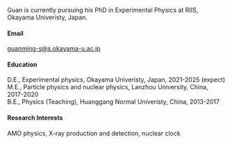 

Guan is currently pursuing his PhD in Experimental Physics at RIIS, Okayama Univeristy, Japan.

#### Email
guanming-s@s.okayama-u.ac.jp

#### Education
D.E., Experimental physics, Okayama Univeristy, Japan, 2021-2025 (expect) \
M.E., Particle physics and nuclear physics, Lanzhou University, China, 2017-2020\
B.E., Physics (Teaching), Huanggang Normal Univeristy, China, 2013-2017

#### Research Interests
AMO physics, X-ray production and detection, nuclear clock

